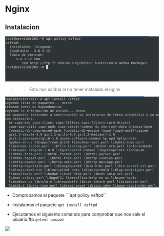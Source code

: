 # Nginx 

 
## Instalacion



<img src=/capturas/instalacion1.png width=600px>

 >> Esto nos saldria al no tener instalado el nginx

<img src=/capturas/instalacion3.png width=600px>


- Comprobamos el paquete
```apt policy vsftpd``
- Instalamos el paquete
```apt install vsftpd```

- Ejecutamos el siguiente comando para comprobar que nos sale el usuario ftp
```getent passwd```

<img src=/capturas/instalacion7.png width=600px>



